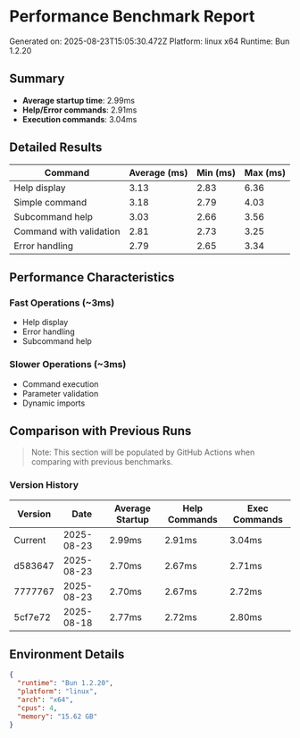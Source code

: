 # Performance Benchmark Report

Generated on: 2025-08-23T15:05:30.472Z
Platform: linux x64
Runtime: Bun 1.2.20

## Summary

- **Average startup time**: 2.99ms
- **Help/Error commands**: 2.91ms
- **Execution commands**: 3.04ms

## Detailed Results

| Command | Average (ms) | Min (ms) | Max (ms) |
|---------|-------------|----------|----------|
| Help display | 3.13 | 2.83 | 6.36 |
| Simple command | 3.18 | 2.79 | 4.03 |
| Subcommand help | 3.03 | 2.66 | 3.56 |
| Command with validation | 2.81 | 2.73 | 3.25 |
| Error handling | 2.79 | 2.65 | 3.34 |

## Performance Characteristics

### Fast Operations (~3ms)
- Help display
- Error handling
- Subcommand help

### Slower Operations (~3ms)
- Command execution
- Parameter validation
- Dynamic imports

## Comparison with Previous Runs

> Note: This section will be populated by GitHub Actions when comparing with previous benchmarks.

### Version History

| Version | Date | Average Startup | Help Commands | Exec Commands |
|---------|------|-----------------|---------------|---------------|
| Current | 2025-08-23 | 2.99ms | 2.91ms | 3.04ms |
| d583647 | 2025-08-23 | 2.70ms | 2.67ms | 2.71ms |
| 7777767 | 2025-08-23 | 2.70ms | 2.67ms | 2.72ms |
| 5cf7e72 | 2025-08-18 | 2.77ms | 2.72ms | 2.80ms |

## Environment Details

```json
{
  "runtime": "Bun 1.2.20",
  "platform": "linux",
  "arch": "x64",
  "cpus": 4,
  "memory": "15.62 GB"
}
```
